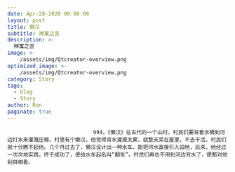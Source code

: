 ```yaml
---
date: Apr-28-2020 00:00:00
layout: post
title: 懒汉
subtitle: 神寓之言
description: >-
  神寓之言
image: >-
    /assets/img/Qtcreator-overview.png
optimized_image: >-
    /assets/img/Qtcreator-overview.png
category: Story
tags:
  - blog
  - Story
author: Ron
paginate: true
---
```


							　　994，《懒汉》在古代的一个山村，村民们要背着水桶到河边打水来灌溉庄稼。村里有个懒汉，他觉得背水灌溉太累，就整天呆在屋里，不去干活，村民们就十分瞧不起他。几个月过去了，懒汉设计出一种水车，能把河水直接引入田地，后来，他经过一次次地实践，终于成功了，便给水车起名叫“翻车”。村民们再也不用到河边背水了，便都对他刮目相看。
							
							
						